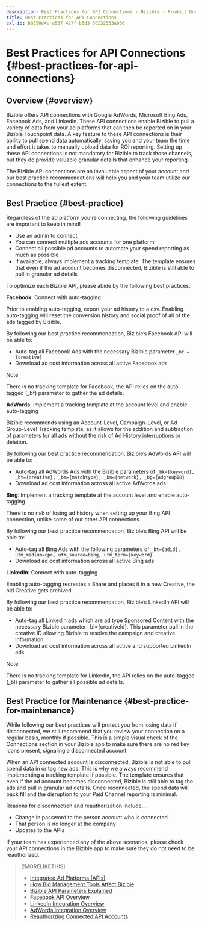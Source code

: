 ```yaml
---
description: Best Practices for API Connections - Bizible - Product Documentation
title: Best Practices for API Connections
exl-id: b8550e4e-a567-427f-b5d3-50232553a066
---
```

# Best Practices for API Connections {#best-practices-for-api-connections}

## Overview {#overview}

Bizible offers API connections with Google AdWords, Microsoft Bing Ads, Facebook Ads, and LinkedIn. These API connections enable Bizible to pull a variety of data from your ad platforms that can then be reported on in your Bizible Touchpoint data. A key feature to these API connections is their ability to pull spend data automatically, saving you and your team the time and effort it takes to manually upload data for ROI reporting. Setting up these API connections is not mandatory for Bizible to track those channels, but they do provide valuable granular details that enhance your reporting.

The Bizible API connections are an invaluable aspect of your account and our best practice recommendations will help you and your team utilize our connections to the fullest extent.

## Best Practice {#best-practice}

Regardless of the ad platform you’re connecting, the following guidelines are important to keep in mind!

* Use an admin to connect
* You can connect multiple ads accounts for one platform
* Connect all possible ad accounts to automate your spend reporting as much as possible
* If available, always implement a tracking template. The template ensures that even if the ad account becomes disconnected, Bizible is still able to pull in granular ad details

To optimize each Bizible API, please abide by the following best practices.

**Facebook**: Connect with auto-tagging

Prior to enabling auto-tagging, export your ad history to a csv. Enabling auto-tagging will reset the conversion history and social proof of all of the ads tagged by Bizible.

By following our best practice recommendation, Bizible’s Facebook API will be able to:

* Auto-tag all Facebook Ads with the necessary Bizible parameter `_bf ={creative}`
* Download ad cost information across all active Facebook ads

>[!NOTE]
>
>There is no tracking template for Facebook, the API relies on the auto-tagged (_bf) parameter to gather the ad details.

**AdWords**: Implement a tracking template at the account level and enable auto-tagging

Bizible recommends using an Account-Level, Campaign-Level, or Ad Group-Level Tracking template, as it allows for the addition and subtraction of parameters for all ads without the risk of Ad History interruptions or deletion.

By following our best practice recommendation, Bizible’s AdWords API will be able to:

* Auto-tag all AdWords Ads with the Bizible parameters of `_bk={keyword}, _bt={creative}, _bm={matchtype}, _bn={network}, _bg={adgroupID}`
* Download ad cost information across all active AdWords ads

**Bing**: Implement a tracking template at the account level and enable auto-tagging

There is no risk of losing ad history when setting up your Bing API connection, unlike some of our other API connections.

By following our best practice recommendation, Bizible’s Bing API will be able to:
* Auto-tag all Bing Ads with the following parameters of `_bt={adid}, utm_medium=cpc, utm_source=bing, utm_term={keyword}`
* Download ad cost information across all active Bing ads

**LinkedIn**: Connect with auto-tagging

Enabling auto-tagging recreates a Share and places it in a new Creative, the old Creative gets archived.

By following our best practice recommendation, Bizible’s LinkedIn API will be able to:

* Auto-tag all LinkedIn ads which are ad type Sponsored Content with the necessary Bizible parameter _bl={creativeId}. This parameter pull in the creative ID allowing Bizible to resolve the campaign and creative information.
* Download ad cost information across all active and supported LinkedIn ads

>[!NOTE]
>
>There is no tracking template for LinkedIn, the API relies on the auto-tagged (_bl) parameter to gather all possible ad details.

## Best Practice for Maintenance {#best-practice-for-maintenance}

While following our best practices will protect you from losing data if disconnected, we still recommend that you review your connection on a regular basis, monthly if possible. This is a simple visual check of the Connections section in your Bizible app to make sure there are no red key icons present, signaling a disconnected account.

When an API connected account is disconnected, Bizible is not able to pull spend data in or tag new ads. This is why we always recommend implementing a tracking template if possible. The template ensures that even if the ad account becomes disconnected, Bizible is still able to tag the ads and pull in granular ad details. Once reconnected, the spend data will back fill and the disruption to your Paid Channel reporting is minimal.

Reasons for disconnection and reauthorization include...

* Change in password to the person account who is connected
* That person is no longer at the company
* Updates to the APIs

If your team has experienced any of the above scenarios, please check your API connections in the Bizible app to make sure they do not need to be reauthorized.

>[!MORELIKETHIS]
>
>* [Integrated Ad Platforms (APIs)](/help/api-connections/utilizing-marketo-measures-api-connections/integrated-ad-platforms.md)
>* [How Bid Management Tools Affect Bizible](/help/api-connections/utilizing-marketo-measures-api-connections/how-bid-management-tools-affect-marketo-measure.md)
>* [Bizible API Parameters Explained](/help/api-connections/utilizing-marketo-measures-api-connections/marketo-measure-parameters.md)
>* [Facebook API Overview](/help/api-connections/utilizing-marketo-measures-api-connections/facebook-api.md)
>* [LinkedIn Integration Overview](/help/api-connections/utilizing-marketo-measures-api-connections/linkedin-integration.md)
>* [AdWords Integration Overview](/help/api-connections/utilizing-marketo-measures-api-connections/understanding-marketo-measure-adwords-tagging.md)
>* [Reauthorizing Connected API Accounts](/help/api-connections/utilizing-marketo-measures-api-connections/reauthorizing-connected-accounts.md)
